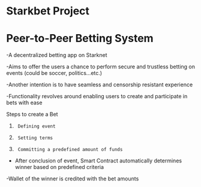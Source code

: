 # Starkbet Project

# Peer-to-Peer Betting System

-A decentralized betting app on Starknet

-Aims to offer the users a chance to perform secure and trustless betting on events (could be soccer, politics...etc.)

-Another intention is to have seamless and censorship resistant experience

-Functionality revolves around enabling users to create and participate in bets with ease

Steps to create a Bet

1.      Defining event

2.      Setting terms

3.      Committing a predefined amount of funds

- After conclusion of event, Smart Contract automatically determines winner based on predefined criteria

-Wallet of the winner is credited with the bet amounts